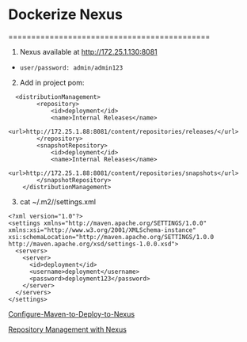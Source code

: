 # Dockerize Nexus
============================================

1. Nexus available at http://172.25.1.130:8081 
 * `user/password: admin/admin123`
2. Add in project pom:
```
  <distributionManagement>
        <repository>
            <id>deployment</id>
            <name>Internal Releases</name>
            <url>http://172.25.1.88:8081/content/repositories/releases/</url>
        </repository>
        <snapshotRepository>
            <id>deployment</id>
            <name>Internal Releases</name>
            <url>http://172.25.1.88:8081/content/repositories/snapshots</url>
        </snapshotRepository>
    </distributionManagement>
```
3. cat ~/.m2//settings.xml
```
<?xml version="1.0"?>
<settings xmlns="http://maven.apache.org/SETTINGS/1.0.0" xmlns:xsi="http://www.w3.org/2001/XMLSchema-instance" xsi:schemaLocation="http://maven.apache.org/SETTINGS/1.0.0                       http://maven.apache.org/xsd/settings-1.0.0.xsd">
  <servers>
    <server>
      <id>deployment</id>
      <username>deployment</username>
      <password>deployment123</password>
    </server>
  </servers>
</settings>
```

[Configure-Maven-to-Deploy-to-Nexus](https://support.sonatype.com/entries/21283268-Configure-Maven-to-Deploy-to-Nexus)

[Repository Management with Nexus](http://books.sonatype.com/nexus-book/reference/config-maven.html)

